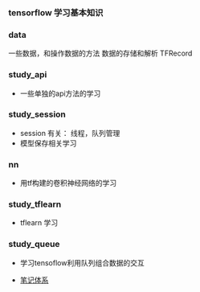 ### tensorflow 学习基本知识### data一些数据，和操作数据的方法数据的存储和解析 TFRecord### study_api* 一些单独的api方法的学习### study_session* session 有关： 线程，队列管理* 模型保存相关学习### nn* 用tf构建的卷积神经网络的学习### study_tflearn* tflearn 学习### study_queue* 学习tensoflow利用队列组合数据的交互* [笔记体系](00.000-笔记体系.xmind)